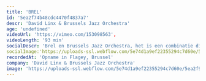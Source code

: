 ```yaml
---
title: 'BREL'
id: '5ea2f74b48cdc4470f4837a7'
descr: 'David Linx & Brussels Jazz Orchestra'
age: 'undefined'
videoUrl: 'https://vimeo.com/153098563',
videoLength: '93 min'
socialDescr: 'Brel en Brussels Jazz Orchestra, het is een combinatie die tot de verbeelding spreekt. Voeg daar de internationaal gerenommeerde vocalist David Linx aan toe en je hebt een muzikaal project met vijfsterrenkwaliteit. Linx: “De nummers van Brel liggen mij na aan het hart, al mijn favorieten werden geselecteerd voor dit project. Wat het extra plezierig maakt voor mij is dat Brel zo vaak zingt over de drie steden waar ik heb gewoond (Brussel en Amsterdam) of en nu nog woon (Parijs).”'
socialImage:'https://uploads-ssl.webflow.com/5e74d1a9ef22355294c7d60e/5ea2f9861a5ba3271004e393_BrusselJazzOrchestra_BREL%20(2).jpg'
recordedAt: 'Opname in Flagey, Brussel'
company: 'David Linx & Brussels Jazz Orchestra'
image: 'https://uploads-ssl.webflow.com/5e74d1a9ef22355294c7d60e/5ea2f9861a5ba3271004e393_BrusselJazzOrchestra_BREL%20(2).jpg'
---
```

